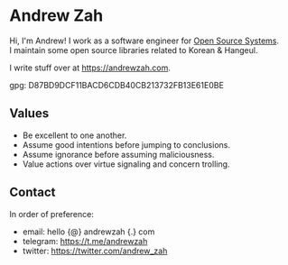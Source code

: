 # Andrew Zah

Hi, I'm Andrew! I work as a software engineer for [Open Source Systems](https://github.com/ossys/).  
I maintain some open source libraries related to Korean & Hangeul.

I write stuff over at https://andrewzah.com.

gpg: D87BD9DCF11BACD6CDB40CB213732FB13E61E0BE

## Values

* Be excellent to one another.
* Assume good intentions before jumping to conclusions.
* Assume ignorance before assuming maliciousness.
* Value actions over virtue signaling and concern trolling.

## Contact
In order of preference:

* email: hello {@} andrewzah {.} com
* telegram: https://t.me/andrewzah
* twitter: https://twitter.com/andrew_zah
